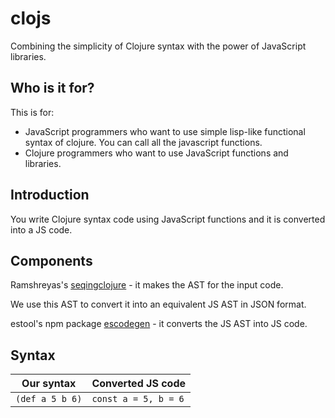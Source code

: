 # clojs
Combining the simplicity of Clojure syntax with the power of JavaScript libraries.

## Who is it for?
This is for:
  - JavaScript programmers who want to use simple lisp-like functional syntax of clojure. You can call all the javascript functions.
  - Clojure programmers who want to use JavaScript functions and libraries.

## Introduction
You write Clojure syntax code using JavaScript functions and it is converted into a JS code.

## Components
Ramshreyas's [seqingclojure](https://github.com/Ramshreyas/seqingclojure) - it makes the AST for the input code.

We use this AST to convert it into an equivalent JS AST in JSON format.

estool's npm package [escodegen](https://github.com/estools/escodegen) - it converts the JS AST into JS code.

## Syntax
Our syntax | Converted JS code
---------- | -----------------
`(def a 5 b 6)` | `const a = 5, b = 6`




